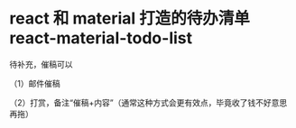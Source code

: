 # react 和 material 打造的待办清单 react-material-todo-list

待补充，催稿可以

（1）邮件催稿

（2）打赏，备注“催稿+内容”（通常这种方式会更有效点，毕竟收了钱不好意思再拖）

<Vssue />
